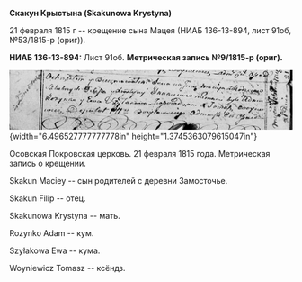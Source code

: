 **Скакун Крыстына (Skakunowa Krystyna)**

21 февраля 1815 г -- крещение сына Мацея (НИАБ 136-13-894, лист 91об,
№53/1815-р (ориг)).

**НИАБ 136-13-894:** Лист 91об. **Метрическая запись №9/1815-р (ориг).**

![](./media/6ceeeb6323b68b0a62fb9ea6280b09273117485d.png){width="6.496527777777778in"
height="1.3745363079615047in"}

Осовская Покровская церковь. 21 февраля 1815 года. Метрическая запись о
крещении.

Skakun Maciey -- сын родителей с деревни Замосточье.

Skakun Filip -- отец.

Skakunowa Krystyna -- мать.

Rozynko Adam -- кум.

Szyłakowa Ewa -- кума.

Woyniewicz Tomasz -- ксёндз.

